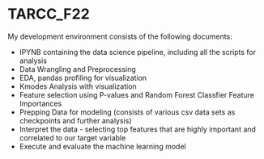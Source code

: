 # TARCC_F22
My development environment consists of the following documents:
  - IPYNB containing the data science pipeline, including all the scripts for analysis
  - Data Wrangling and Preprocessing
  - EDA, pandas profiling for visualization
  - Kmodes Analysis with visualization
  - Feature selection using P-values and Random Forest Classfier Feature Importances
  - Prepping Data for modeling (consists of various csv data sets as checkpoints and further analysis)
  - Interpret the data - selecting top features that are highly important and correlated to our target variable
  - Execute and evaluate the machine learning model
